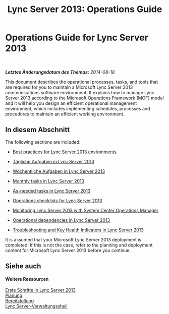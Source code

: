 ﻿---
title: 'Lync Server 2013: Operations Guide'
TOCTitle: Operations Guide
ms:assetid: dcb9ddff-6fe3-4077-a2e3-0ba64f65e264
ms:mtpsurl: https://technet.microsoft.com/de-de/library/Dn720467(v=OCS.15)
ms:contentKeyID: 62224180
ms.date: 05/19/2016
mtps_version: v=OCS.15
ms.translationtype: HT
---

# Operations Guide for Lync Server 2013

 

_**Letztes Änderungsdatum des Themas:** 2014-08-18_

This document describes the operational processes, tasks, and tools that are required for you to maintain a Microsoft Lync Server 2013 communications software environment. It explains how to manage Lync Server 2013 according to the Microsoft Operations Framework (MOF) model and it will help you design an efficient operational management environment, which includes implementing schedules, processes and procedures to maintain an efficient working environment.

## In diesem Abschnitt

The following sections are included:

  - [Best practices for Lync Server 2013 environments](lync-server-2013-best-practices-for-lync-server-environments.md)

  - [Tägliche Aufgaben in Lync Server 2013](lync-server-2013-daily-tasks.md)

  - [Wöchentliche Aufgaben in Lync Server 2013](lync-server-2013-weekly-tasks.md)

  - [Monthly tasks in Lync Server 2013](lync-server-2013-monthly-tasks.md)

  - [As-needed tasks in Lync Server 2013](lync-server-2013-as-needed-tasks.md)

  - [Operations checklists for Lync Server 2013](lync-server-2013-operations-checklists.md)

  - [Monitoring Lync Server 2013 with System Center Operations Manager](lync-server-2013-monitoring-lync-server-with-system-center-operations-manager.md)

  - [Operational dependencies in Lync Server 2013](lync-server-2013-operational-dependencies.md)

  - [Troubleshooting and Key Health Indicators in Lync Server 2013](lync-server-2013-troubleshooting-and-key-health-indicators.md)

It is assumed that your Microsoft Lync Server 2013 deployment is completed. If this is not the case, refer to the planning and deployment content for Microsoft Lync Server 2013 before you continue.

## Siehe auch

#### Weitere Ressourcen

[Erste Schritte in Lync Server 2013](lync-server-2013-getting-started.md)  
[Planung](lync-server-2013-planning.md)  
[Bereitstellung](lync-server-2013-deployment.md)  
[Lync Server-Verwaltungsshell](lync-server-2013-lync-server-management-shell.md)

